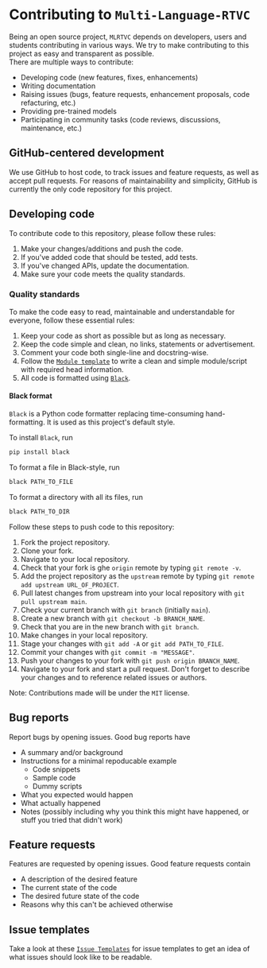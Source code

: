 # Contributing to ``Multi-Language-RTVC``

Being an open source project, ``MLRTVC`` depends on developers, users and students contributing in
various ways. We try to make contributing to this project as easy and transparent as possible.  
There are multiple ways to contribute:

- Developing code (new features, fixes, enhancements)
- Writing documentation
- Raising issues (bugs, feature requests, enhancement proposals, code refacturing, etc.)
- Providing pre-trained models
- Participating in community tasks (code reviews, discussions, maintenance, etc.)

## GitHub-centered development

We use GitHub to host code, to track issues and feature requests, as well as accept pull requests.
For reasons of maintainability and simplicity, GitHub is currently the only code repository for
this project.

## Developing code

To contribute code to this repository, please follow these rules:

1. Make your changes/additions and push the code.
2. If you've added code that should be tested, add tests.
3. If you've changed APIs, update the documentation.
4. Make sure your code meets the quality standards.

### Quality standards

To make the code easy to read, maintainable and understandable for everyone, follow these
essential rules:

1. Keep your code as short as possible but as long as necessary.
2. Keep the code simple and clean, no links, statements or advertisement.
3. Comment your code both single-line and docstring-wise.
4. Follow the [``Module template``](templates/code_templates/module_template.py) to write a
clean and simple module/script with required head information.
5. All code is formatted using [``Black``](https://pypi.org/project/black/).

#### Black format

``Black`` is a Python code formatter replacing time-consuming hand-formatting.
It is used as this project's default style.

To install ``Black``, run

```python
pip install black
```

To format a file in Black-style, run

```python
black PATH_TO_FILE
```

To format a directory with all its files, run

```python
black PATH_TO_DIR
```

Follow these steps to push code to this repository:

1. Fork the project repository.
2. Clone your fork.
3. Navigate to your local repository.
4. Check that your fork is ghe ``origin`` remote by typing ``git remote -v``.
5. Add the project repository as the ``upstream`` remote by typing ``git remote add upstream URL_OF_PROJECT``.
6. Pull latest changes from upstream into your local repository with ``git pull upstream main``.
7. Check your current branch with ``git branch`` (initially ``main``).
8. Create a new branch with ``git checkout -b BRANCH_NAME``.
9. Check that you are in the new branch with ``git branch``.
10. Make changes in your local repository.
11. Stage your changes with ``git add -A`` or ``git add PATH_TO_FILE``.
12. Commit your changes with ``git commit -m "MESSAGE"``.
13. Push your changes to your fork with ``git push origin BRANCH_NAME``.
14. Navigate to your fork and start a pull request. Don't forget to describe your changes and to
reference related issues or authors.

Note: Contributions made will be under the ``MIT`` license.

## Bug reports

Report bugs by opening issues. Good bug reports have

- A summary and/or background
- Instructions for a minimal repoducable example
  - Code snippets
  - Sample code
  - Dummy scripts
- What you expected would happen
- What actually happened
- Notes (possibly including why you think this might have happened, or stuff you tried that didn't work)

## Feature requests

Features are requested by opening issues. Good feature requests contain

- A description of the desired feature
- The current state of the code
- The desired future state of the code
- Reasons why this can't be achieved otherwise

## Issue templates

Take a look at these [``Issue Templates``](templates/issue_templates) for issue templates to get an idea of what issues should
look like to be readable.
